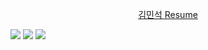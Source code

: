 <p align="center" style="max-width: 100%;">
  <a href="https://sun5066.notion.site/967633e5a2cb4921887b59393d1df741?pvs=4">김민석 Resume<a/>
    
  <a href="https://sun5066.github.io"><img src="https://img.shields.io/badge/Blog-Sun%20Blog-red"/></a>
  <a href="#"><img src="https://img.shields.io/badge/Company-YEOBOYA-pink"/></a>
  <a href="https://open.kakao.com/o/slQYymce"><img src="https://img.shields.io/badge/Contact%20Us-KAKAO-yellow"/></a>
</p>
